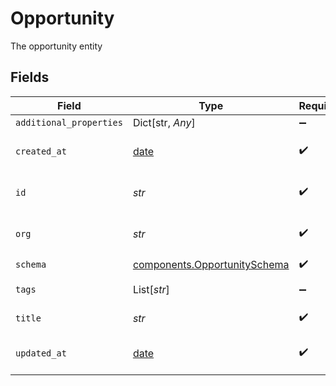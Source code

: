 # Opportunity

The opportunity entity


## Fields

| Field                                                                    | Type                                                                     | Required                                                                 | Description                                                              | Example                                                                  |
| ------------------------------------------------------------------------ | ------------------------------------------------------------------------ | ------------------------------------------------------------------------ | ------------------------------------------------------------------------ | ------------------------------------------------------------------------ |
| `additional_properties`                                                  | Dict[str, *Any*]                                                         | :heavy_minus_sign:                                                       | N/A                                                                      |                                                                          |
| `created_at`                                                             | [date](https://docs.python.org/3/library/datetime.html#date-objects)     | :heavy_check_mark:                                                       | Creation timestamp of the entity                                         | 2021-02-09T12:41:43.662Z                                                 |
| `id`                                                                     | *str*                                                                    | :heavy_check_mark:                                                       | Entity ID                                                                | 5da0a718-c822-403d-9f5d-20d4584e0528                                     |
| `org`                                                                    | *str*                                                                    | :heavy_check_mark:                                                       | Organization ID the entity belongs to                                    | 123                                                                      |
| `schema`                                                                 | [components.OpportunitySchema](../../models/shared/opportunityschema.md) | :heavy_check_mark:                                                       | N/A                                                                      |                                                                          |
| `tags`                                                                   | List[*str*]                                                              | :heavy_minus_sign:                                                       | Array of entity tags                                                     | example,mock                                                             |
| `title`                                                                  | *str*                                                                    | :heavy_check_mark:                                                       | Title of the entity                                                      | Example Entity                                                           |
| `updated_at`                                                             | [date](https://docs.python.org/3/library/datetime.html#date-objects)     | :heavy_check_mark:                                                       | Last update timestamp of the entity                                      | 2021-02-09T12:41:43.662Z                                                 |